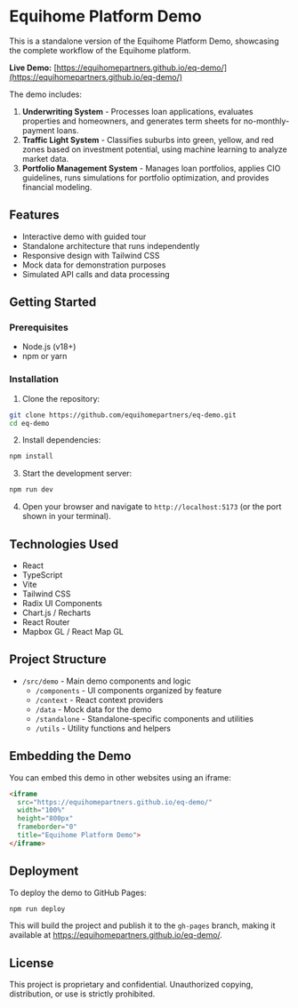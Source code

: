 # Equihome Platform Demo

This is a standalone version of the Equihome Platform Demo, showcasing the complete workflow of the Equihome platform.

**Live Demo:** [https://equihomepartners.github.io/eq-demo/](https://equihomepartners.github.io/eq-demo/)

The demo includes:

1. **Underwriting System** - Processes loan applications, evaluates properties and homeowners, and generates term sheets for no-monthly-payment loans.
2. **Traffic Light System** - Classifies suburbs into green, yellow, and red zones based on investment potential, using machine learning to analyze market data.
3. **Portfolio Management System** - Manages loan portfolios, applies CIO guidelines, runs simulations for portfolio optimization, and provides financial modeling.

## Features

- Interactive demo with guided tour
- Standalone architecture that runs independently
- Responsive design with Tailwind CSS
- Mock data for demonstration purposes
- Simulated API calls and data processing

## Getting Started

### Prerequisites

- Node.js (v18+)
- npm or yarn

### Installation

1. Clone the repository:
```bash
git clone https://github.com/equihomepartners/eq-demo.git
cd eq-demo
```

2. Install dependencies:
```bash
npm install
```

3. Start the development server:
```bash
npm run dev
```

4. Open your browser and navigate to `http://localhost:5173` (or the port shown in your terminal).

## Technologies Used

- React
- TypeScript
- Vite
- Tailwind CSS
- Radix UI Components
- Chart.js / Recharts
- React Router
- Mapbox GL / React Map GL

## Project Structure

- `/src/demo` - Main demo components and logic
  - `/components` - UI components organized by feature
  - `/context` - React context providers
  - `/data` - Mock data for the demo
  - `/standalone` - Standalone-specific components and utilities
  - `/utils` - Utility functions and helpers

## Embedding the Demo

You can embed this demo in other websites using an iframe:

```html
<iframe
  src="https://equihomepartners.github.io/eq-demo/"
  width="100%"
  height="800px"
  frameborder="0"
  title="Equihome Platform Demo">
</iframe>
```

## Deployment

To deploy the demo to GitHub Pages:

```bash
npm run deploy
```

This will build the project and publish it to the `gh-pages` branch, making it available at https://equihomepartners.github.io/eq-demo/.

## License

This project is proprietary and confidential. Unauthorized copying, distribution, or use is strictly prohibited.
